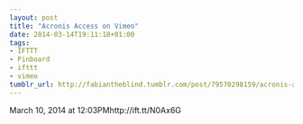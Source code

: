 ```yaml
---
layout: post
title: "Acronis Access on Vimeo"
date: 2014-03-14T19:11:18+01:00
tags:
- IFTTT
- Pinboard
- ifttt
- vimeo
tumblr_url: http://fabiantheblind.tumblr.com/post/79570298159/acronis-access-on-vimeo
---
```

March 10, 2014 at 12:03PMhttp://ift.tt/N0Ax6G
